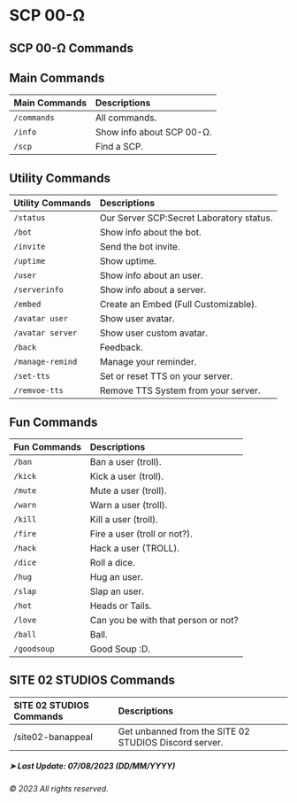 # SCP 00-Ω
## SCP 00-Ω Commands

## Main Commands
| Main Commands | Descriptions |
| :--- | :--- |
| `/commands` | All commands. |
| `/info` | Show info about SCP 00-Ω. |
| `/scp` | Find a SCP. |

## Utility Commands
| Utility Commands | Descriptions |
| :--- | :--- |
| `/status` | Our Server SCP:Secret Laboratory status. |
| `/bot` | Show info about the bot. |
| `/invite` | Send the bot invite. |
| `/uptime` | Show uptime. |
| `/user` | Show info about an user. |
| `/serverinfo` | Show info about a server. |
| `/embed` | Create an Embed (Full Customizable). |
| `/avatar user` | Show user avatar. |
| `/avatar server` | Show user custom avatar. |
| `/back` | Feedback. |
| `/manage-remind` | Manage your reminder. |
| `/set-tts` | Set or reset TTS on your server. |
| `/remvoe-tts` | Remove TTS System from your server. |

## Fun Commands
| Fun Commands | Descriptions |
| :--- | :--- |
| `/ban` | Ban a user (troll). |
| `/kick` | Kick a user (troll). |
| `/mute` | Mute a user (troll). |
| `/warn` | Warn a user (troll). |
| `/kill` | Kill a user (troll). |
| `/fire` | Fire a user (troll or not?). |
| `/hack` | Hack a user (TROLL). |
| `/dice` | Roll a dice. |
| `/hug` | Hug an user. |
| `/slap` | Slap an user. |
| `/hot` | Heads or Tails. |
| `/love` | Can you be with that person or not? |
| `/ball` | Ball. |
| `/goodsoup` | Good Soup :D. |

## SITE 02 STUDIOS Commands
| SITE 02 STUDIOS Commands | Descriptions |
| :--- | :--- |
| /site02-banappeal | Get unbanned from the SITE 02 STUDIOS Discord server. 

##### ➤ Last Update: 07/08/2023 (DD/MM/YYYY)
###### © 2023 All rights reserved.
